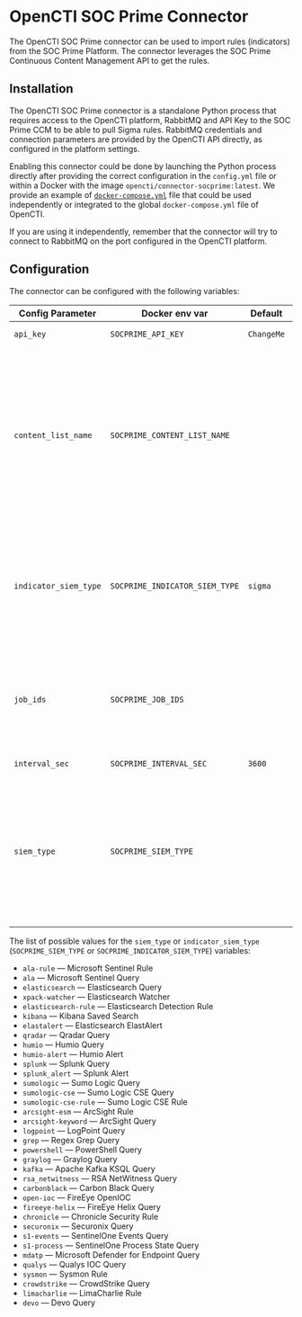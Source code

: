 # OpenCTI SOC Prime Connector

The OpenCTI SOC Prime connector can be used to import rules (indicators) from the SOC Prime Platform.
The connector leverages the SOC Prime Continuous Content Management API to get the rules.


## Installation

The OpenCTI SOC Prime connector is a standalone Python process that requires access to the OpenCTI platform, RabbitMQ and API Key to the SOC Prime CCM to be able to pull Sigma rules. RabbitMQ credentials and connection parameters
are provided by the OpenCTI API directly, as configured in the platform settings.

Enabling this connector could be done by launching the Python process directly after
providing the correct configuration in the `config.yml` file or within a Docker with
the image `opencti/connector-socprime:latest`. We provide an example of
[`docker-compose.yml`](docker-compose.yml) file that could be used independently or
integrated to the global `docker-compose.yml` file of OpenCTI.

If you are using it independently, remember that the connector will try to connect to
RabbitMQ on the port configured in the OpenCTI platform.

## Configuration

The connector can be configured with the following variables:

| Config Parameter                 | Docker env var                              | Default                      | Description                                                                                             |
| -------------------------------- | ------------------------------------------- | ---------------------------- | ------------------------------------------------------------------------------------------------------- |
| `api_key`                        | `SOCPRIME_API_KEY`                          | `ChangeMe`                   | The SOC Prime CCM API Key                                                                               |
| `content_list_name`              | `SOCPRIME_CONTENT_LIST_NAME`                |                  | List of comma separated TDM content list names for downloading rules from. At least one of `content_list_name` or `job_ids` parameters must be provided. If `content_list_name` is provided - then the parameter `indicator_siem_type` must be provided too.                   |
| `indicator_siem_type`              | `SOCPRIME_INDICATOR_SIEM_TYPE`                | `sigma`                   | Security platform formats for which rules will be downloaded. This parameter is applicable only for `content_list_name` parameter and not for `job_ids`. Optional. Default value is `sigma`.                     |
| `job_ids`                   | `SOCPRIME_JOB_IDS`                     |                       | List of comma separated TDM job ids for downloading rules from. At least one of `content_list_name` or `job_ids` parameters must be provided.                                                                          |
| `interval_sec`                   | `SOCPRIME_INTERVAL_SEC`                     | `3600`                       | The import interval in seconds                                                                          |
| `siem_type`                      | `SOCPRIME_SIEM_TYPE`                        |                              | (Optional) Security platform formats for which extetrnal links will be generated. In case of using `config.yml`, it should be a list; and in case of Docker env var, it should be a string with comma-separeted values. See possibles values below. |

The list of possible values for the `siem_type` or `indicator_siem_type` (`SOCPRIME_SIEM_TYPE` or `SOCPRIME_INDICATOR_SIEM_TYPE`) variables:
* `ala-rule` — Microsoft Sentinel Rule
* `ala` — Microsoft Sentinel Query
* `elasticsearch` — Elasticsearch Query
* `xpack-watcher` — Elasticsearch Watcher
* `elasticsearch-rule` — Elasticsearch Detection Rule
* `kibana` — Kibana Saved Search
* `elastalert` — Elasticsearch ElastAlert
* `qradar` — Qradar Query
* `humio` — Humio Query
* `humio-alert` — Humio Alert
* `splunk` — Splunk Query
* `splunk_alert` — Splunk Alert
* `sumologic` — Sumo Logic Query
* `sumologic-cse` — Sumo Logic CSE Query
* `sumologic-cse-rule` — Sumo Logic CSE Rule
* `arcsight-esm` — ArcSight Rule
* `arcsight-keyword` — ArcSight Query
* `logpoint` — LogPoint Query
* `grep` — Regex Grep Query
* `powershell` — PowerShell Query
* `graylog` — Graylog Query
* `kafka` — Apache Kafka KSQL Query
* `rsa_netwitness` — RSA NetWitness Query
* `carbonblack` — Carbon Black Query
* `open-ioc` — FireEye OpenIOC
* `fireeye-helix` — FireEye Helix Query
* `chronicle` — Chronicle Security Rule
* `securonix` — Securonix Query
* `s1-events` — SentinelOne Events Query
* `s1-process` — SentinelOne Process State Query
* `mdatp` — Microsoft Defender for Endpoint Query
* `qualys` — Qualys IOC Query
* `sysmon` — Sysmon Rule
* `crowdstrike` — CrowdStrike Query
* `limacharlie` — LimaCharlie Rule
* `devo` — Devo Query
